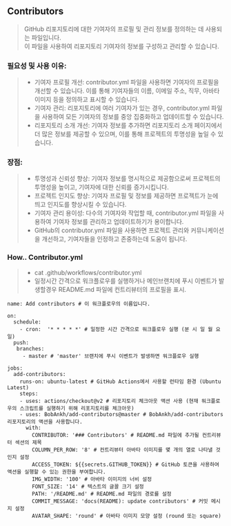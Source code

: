 ## Contributors
> GitHub 리포지토리에 대한 기여자의 프로필 및 관리 정보를 정의하는 데 사용되는 파일입니다.\
> 이 파일을 사용하여 리포지토리 기여자의 정보를 구성하고 관리할 수 있습니다. 


### 필요성 및 사용 이유:
> * 기여자 프로필 개선: contributor.yml 파일을 사용하면 기여자의 프로필을 개선할 수 있습니다. 이를 통해 기여자들의 이름, 이메일 주소, 직무, 아바타 이미지 등을 정의하고 표시할 수 있습니다.
> * 기여자 관리: 리포지토리에 여러 기여자가 있는 경우, contributor.yml 파일을 사용하여 모든 기여자의 정보를 중앙 집중화하고 업데이트할 수 있습니다.
> * 리포지토리 소개 개선: 기여자 정보를 추가하면 리포지토리 소개 페이지에서 더 많은 정보를 제공할 수 있으며, 이를 통해 프로젝트의 투명성을 높일 수 있습니다.


### 장점:
> * 투명성과 신뢰성 향상: 기여자 정보를 명시적으로 제공함으로써 프로젝트의 투명성을 높이고, 기여자에 대한 신뢰를 증가시킵니다.
> * 프로젝트 인지도 향상: 기여자 프로필 및 정보를 제공하면 프로젝트가 눈에 띄고 인지도를 향상시킬 수 있습니다.
> * 기여자 관리 용이성: 다수의 기여자와 작업할 때, contributor.yml 파일을 사용하여 기여자 정보를 관리하고 업데이트하기가 용이합니다.
> * GitHub의 contributor.yml 파일을 사용하면 프로젝트 관리와 커뮤니케이션을 개선하고, 기여자들을 인정하고 존중하는데 도움이 됩니다.

### How.. Contributor.yml 
> * cat .github/workflows/contributor.yml
> * 일정시간 간격으로 워크플로우를 실행하거나 메인브랜치에 푸시 이벤트가 발생할경우 README.md 파일에 컨트리뷰터의 프로필을 표시.
```
name: Add contributors # 이 워크플로우의 이름입니다.

on:
  schedule:
    - cron:  '* * * * *' # 일정한 시간 간격으로 워크플로우 실행 (분 시 일 월 요일)
  push:
   branches:
     - master # 'master' 브랜치에 푸시 이벤트가 발생하면 워크플로우 실행

jobs:
  add-contributors:
    runs-on: ubuntu-latest # GitHub Actions에서 사용할 런타임 환경 (Ubuntu Latest)
    steps:
    - uses: actions/checkout@v2 # 리포지토리 체크아웃 액션 사용 (현재 워크플로우의 스크립트를 실행하기 위해 리포지토리를 체크아웃)
    - uses: BobAnkh/add-contributors@master # BobAnkh/add-contributors 리포지토리의 액션을 사용합니다.
      with:
        CONTRIBUTOR: '### Contributors' # README.md 파일에 추가될 컨트리뷰터 섹션의 제목
        COLUMN_PER_ROW: '8' # 컨트리뷰터 아바타 이미지를 몇 개의 열로 나타낼 것인지 설정
        ACCESS_TOKEN: ${{secrets.GITHUB_TOKEN}} # GitHub 토큰을 사용하여 액션을 실행할 수 있는 권한을 부여합니다.
        IMG_WIDTH: '100' # 아바타 이미지의 너비 설정
        FONT_SIZE: '14' # 텍스트의 글꼴 크기 설정
        PATH: '/README.md' # README.md 파일의 경로를 설정
        COMMIT_MESSAGE: 'docs(README): update contributors' # 커밋 메시지 설정
        AVATAR_SHAPE: 'round' # 아바타 이미지 모양 설정 (round 또는 square)
```
